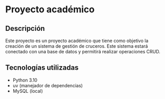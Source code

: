 # Proyecto académico

## Descripción

Este proyecto es un proyecto académico que tiene como objetivo la creación de un sistema de   gestión de cruceros. Este sistema estará conectado con una base de datos y permitirá realizar operaciones CRUD.

## Tecnologías utilizadas

- Python 3.10
- uv (manejador de dependencias)
- MySQL (local)
